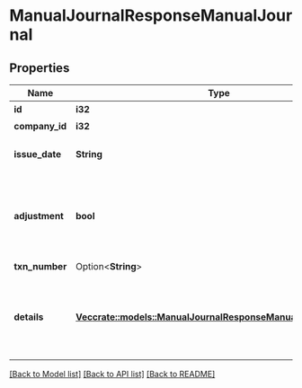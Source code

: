 # ManualJournalResponseManualJournal

## Properties

Name | Type | Description | Notes
------------ | ------------- | ------------- | -------------
**id** | **i32** | 振替伝票ID | 
**company_id** | **i32** | 事業所ID | 
**issue_date** | **String** | 発生日 (yyyy-mm-dd) | 
**adjustment** | **bool** | 決算整理仕訳フラグ（falseまたは未指定の場合: 日常仕訳） | 
**txn_number** | Option<**String**> | 仕訳番号 | 
**details** | [**Vec<crate::models::ManualJournalResponseManualJournalDetails>**](manualJournalResponse_manual_journal_details.md) | 貸借行一覧（配列）: 貸借合わせて100行まで登録できます。 | 

[[Back to Model list]](../README.md#documentation-for-models) [[Back to API list]](../README.md#documentation-for-api-endpoints) [[Back to README]](../README.md)


